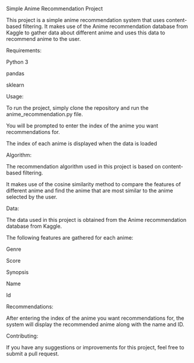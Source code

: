 Simple Anime Recommendation Project

This project is a simple anime recommendation system that uses content-based filtering.  It makes use of the Anime recommendation database from Kaggle to gather data about different anime and uses this data to recommend anime to the user.

Requirements:

Python 3

pandas

sklearn

Usage:

To run the project, simply clone the repository and run the anime_recommendation.py file. 

You will be prompted to enter the index of the anime you want recommendations for.

 The index of each anime is displayed when the data is loaded
 
Algorithm:

The recommendation algorithm used in this project is based on content-based filtering. 

It makes use of the cosine similarity method to compare the features of different anime and find the anime that are most similar to the anime selected by the user.

Data:

The data used in this project is obtained from the Anime recommendation database from Kaggle. 

The following features are gathered for each anime:

Genre

Score

Synopsis

Name

Id

Recommendations:

After entering the index of the anime you want recommendations for, the system will display the recommended anime along with the name and ID.

Contributing:

If you have any suggestions or improvements for this project, feel free to submit a pull request.
